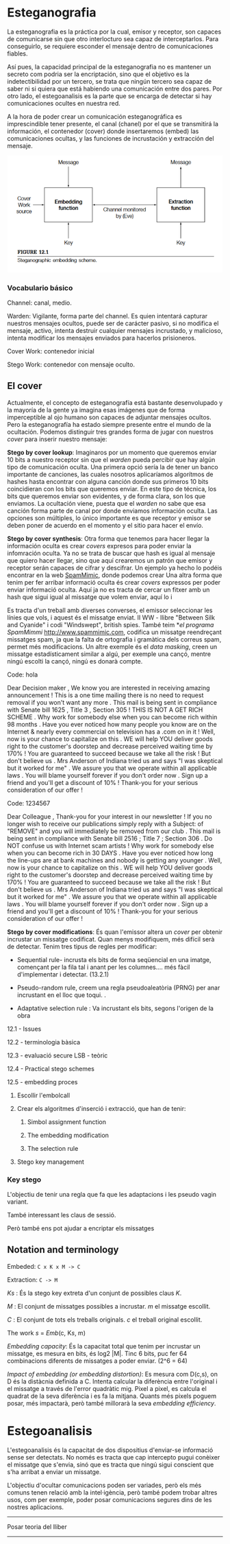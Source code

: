 # Esteganografia

La esteganografia es la práctica por la cual, emisor y receptor, son capaces de comunicarse sin que otro interlocturo sea capaz de interceptarlos. Para conseguirlo, se requiere esconder el mensaje dentro de comunicaciones fiables.

Así pues, la capacidad principal de la esteganografia no es mantener un secreto com podria ser la encriptación, sino que el objetivo es la indetectibilidad por un tercero, se trata que ningún tercero sea capaz de saber ni si quiera que está habiendo una comunicación entre dos pares. Por otro lado, el estegoanalisis es la parte que se encarga de detectar si hay comunicaciones ocultes en nuestra red.

A la hora de poder crear un comunicación esteganográfica es imprescindible tener presente, el canal (chanel) por el que se transmitirá la información, el contenedor (cover) donde insertaremos (embed) las comunicaciones ocultas, y las funciones de incrustación y extracción del mensaje.

<picture>
 <img alt="Esquema básico de esteganografia." src="scheme_stego.png">
</picture>

### Vocabulario básico

Channel: canal, medio.

Warden: Vigilante, forma parte del channel. Es quien intentará capturar nuestros mensajes ocultos, puede ser de carácter pasivo, si no modifica el mensaje, activo, intenta destruir cualquier mensajes incrustado, y malicioso, intenta modificar los mensajes enviados para hacerlos prisioneros.

Cover Work: contenedor inicial

Stego Work: contenedor con mensaje oculto.

## El cover

Actualmente, el concepto de esteganografía está bastante desenvolupado y la mayoría de la gente ya imagina esas imágenes que de forma imperceptible al ojo humano son capaces de adjuntar mensajes ocultos. Pero la esteganografía ha estado siempre presente entre el mundo de la ocultación. Podemos distinguir tres grandes forma de jugar con nuestros *cover* para inserir nuestro mensaje:

**Stego by cover lookup**: Imaginaros por un momento que queremos enviar 10 bits a nuestro receptor sin que el *warden* pueda percibir que hay algún tipo de comunicación oculta. Una primera opció sería la de tener un banco importante de canciones, las cuales nosotros aplicaríamos algorítmos de hashes hasta encontrar con alguna canción donde sus primeros 10 bits coincidieran con los bits que queremos enviar. En este tipo de técnica, los bits que queremos enviar son evidentes, y de forma clara, son los que enviamos. La ocultación viene, puesta que el *warden* no sabe que esa canción forma parte de canal por donde enviamos información oculta. Las opciones son múltiples, lo único importante es que receptor y emisor se deben poner de acuerdo en el momento y el sitio para hacer el envío.

**Stego by cover synthesis**: Otra forma que tenemos para hacer llegar la información oculta es crear *covers* expresos para poder enviar la infomración oculta. Ya no se trata de buscar que hash es igual al mensaje que quiero hacer llegar, sino que aquí crearemos un patrón que emisor y receptor serán capaces de cifrar y descifrar. Un ejemplo ya hecho lo podéis encontrar en la web [SpamMimic](https://www.spammimic.com/), donde podemos crear
Una altra forma que tenim per fer arribar informació oculta és crear *covers* expressos per poder enviar informació oculta. Aquí ja no es tracta de cercar un fitxer amb un hash que sigui igual al missatge que volem enviar, aquí lo i



Es tracta d'un treball amb diverses converses, el emissor seleccionar les línies que vols, i aquest és el missatge enviat. II WW - llibre "Between Silk and Cyanide" i codi "Windswept", british spies. També teim **el programa SpamMimmi* http://www.spammimic.com, codifica un missatge reendreçant missatges spam, ja que la falta de ortografia i gramàtica dels correus spam, permet més modificacions. Un altre exemple és el *data masking*, creen un missatge estadísticament similar a algú, per exemple una cançó, mentre ningú escolti la cançó, ningú es donarà compte.

Code: hola

Dear Decision maker , We know you are interested in 
receiving amazing announcement ! This is a one time 
mailing there is no need to request removal if you 
won't want any more . This mail is being sent in compliance 
with Senate bill 1625 , Title 3 , Section 305 ! THIS 
IS NOT A GET RICH SCHEME . Why work for somebody else 
when you can become rich within 98 months . Have you 
ever noticed how many people you know are on the Internet 
& nearly every commercial on television has a .com 
on in it ! Well, now is your chance to capitalize on 
this . WE will help YOU deliver goods right to the 
customer's doorstep and decrease perceived waiting 
time by 170% ! You are guaranteed to succeed because 
we take all the risk ! But don't believe us . Mrs Anderson 
of Indiana tried us and says "I was skeptical but it 
worked for me" . We assure you that we operate within 
all applicable laws . You will blame yourself forever 
if you don't order now . Sign up a friend and you'll 
get a discount of 10% ! Thank-you for your serious 
consideration of our offer ! 

Code: 1234567

Dear Colleague , Thank-you for your interest in our 
newsletter ! If you no longer wish to receive our publications 
simply reply with a Subject: of "REMOVE" and you will 
immediately be removed from our club . This mail is 
being sent in compliance with Senate bill 2516 ; Title 
7 ; Section 306 . Do NOT confuse us with Internet scam 
artists ! Why work for somebody else when you can become 
rich in 30 DAYS . Have you ever noticed how long the 
line-ups are at bank machines and nobody is getting 
any younger . Well, now is your chance to capitalize 
on this . WE will help YOU deliver goods right to the 
customer's doorstep and decrease perceived waiting 
time by 170% ! You are guaranteed to succeed because 
we take all the risk ! But don't believe us . Mrs Anderson 
of Indiana tried us and says "I was skeptical but it 
worked for me" . We assure you that we operate within 
all applicable laws . You will blame yourself forever 
if you don't order now . Sign up a friend and you'll 
get a discount of 10% ! Thank-you for your serious 
consideration of our offer ! 

**Stego by cover modifications**: És quan l'emissor altera un *cover* per obtenir incrustar un missatge codificat. Quan menys modifiquem, més difícil serà de detectar. Tenim tres tipus de regles per modificar:

- Sequential rule- incrusta els bits de forma seqüencial en una imatge, començant per la fila tal i anant per les columnes.... més fàcil d'implementar i detectar. (13.2.1)

- Pseudo-random rule, creem una regla pseudoaleatòria (PRNG) per anar incrustant en el lloc que toqui. .

- Adaptative selection rule : Va incrustant els bits, segons l'origen de la obra







12.1 - Issues

12.2 - terminologia bàsica

12.3 - evaluació secure LSB - teòric

12.4 - Practical stego schemes

12.5 - embedding proces







1. Escollir l'embolcall

2. Crear els algoritmes d'inserció i extracció, que han de tenir:

   1. Simbol assignment function

   2. The embedding modification

   3. The selection rule

3. Stego key management





### Key stego

L'objectiu de tenir una regla que fa que les adaptacions i les pseudo vagin variant.

També interessant les claus de sessió.

Però també ens pot ajudar a encriptar els missatges



## Notation and terminology

Embeded: `C x K x M -> C`

Extraction: `C -> M`

*K$s$* : És la stego key extreta d'un conjunt de possibles claus *K*.

*M* : El conjunt de missatges possibles a incrustar. *m* el missatge escollit.

*C* : El conjunt de tots els treballs originals. *c* el treball original escollit.

The work *s* = *Emb*(c, K$s$, m)

*Embedding capacity*: És la capacitat total que tenim per incrustar un missatge, es mesura en bits, és log$2$ |M|. Tinc 6 bits, puc fer 64 combinacions diferents de missatges a poder enviar. (2^6 = 64)

*Impact of embedding (or embedding distortion)*:  Es mesura com D(c,s), on D és la distàcnia definida a C. Intenta calcular la diferència entre l'original i el missatge a través de l'error quadràtic mig. Pixel a pixel, es calcula el quadrat de la seva diferència i es fa la mitjana. Quants més pixels poguem posar, més impactarà, però també millorarà la seva *embedding efficiency*.











# Estegoanalisis

L'estegoanalisis és la capacitat de dos dispositius d'enviar-se informació sense ser detectats. No només es tracta que cap intercepto pugui conèixer el missatge que s'envia, sinó que es tracta que ningú sigui conscient que s'ha arribat a enviar un missatge.

L'objectiu d'ocultar comunicacions poden ser variades, però els més comuns tenen relació amb la intel·igència, però també podem trobar altres usos, com per exemple, poder posar comunicacions segures dins de les nostres aplicacions.

-----

Posar teoria del lliber

----
